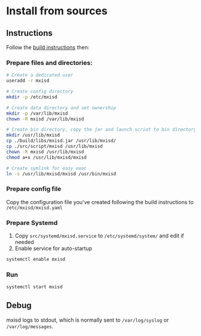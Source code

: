 # Install from sources
## Instructions
Follow the [build instructions](../build.md) then:

### Prepare files and directories:
```bash
# Create a dedicated user
useradd -r mxisd

# Create config directory
mkdir -p /etc/mxisd

# Create data directory and set ownership
mkdir -p /var/lib/mxisd
chown -R mxisd /var/lib/mxisd

# Create bin directory, copy the jar and launch scriot to bin directory
mkdir /usr/lib/mxisd
cp ./build/libs/mxisd.jar /usr/lib/mxisd/
cp ./src/script/mxisd /usr/lib/mxisd
chown -R mxisd /usr/lib/mxisd
chmod a+x /usr/lib/mxisd/mxisd

# Create symlink for easy exec
ln -s /usr/lib/mxisd/mxisd /usr/bin/mxisd
```

### Prepare config file
Copy the configuration file you've created following the build instructions to `/etc/mxisd/mxisd.yaml`

### Prepare Systemd
1. Copy `src/systemd/mxisd.service` to `/etc/systemd/system/` and edit if needed
2. Enable service for auto-startup
```bash
systemctl enable mxisd
```

### Run
```bash
systemctl start mxisd
```

## Debug
mxisd logs to stdout, which is normally sent to `/var/log/syslog` or `/var/log/messages`.
